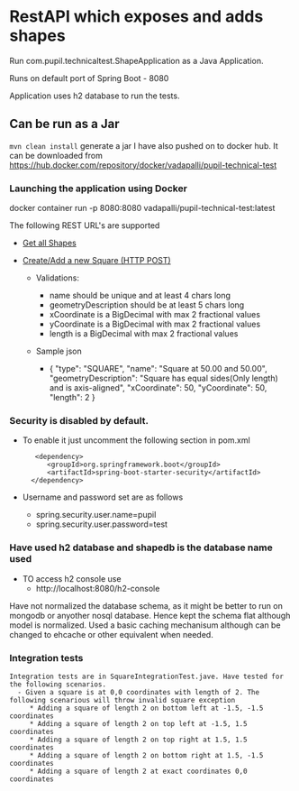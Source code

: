 # RestAPI which exposes and adds shapes

Run com.pupil.technicaltest.ShapeApplication as a Java Application.

Runs on default port of Spring Boot - 8080

Application uses h2 database to run the tests.

## Can be run as a Jar

`mvn clean install` generate a jar
I have also pushed on to docker hub. It can be downloaded from https://hub.docker.com/repository/docker/vadapalli/pupil-technical-test

### Launching the application using Docker

docker container run -p 8080:8080 vadapalli/pupil-technical-test:latest

The following REST URL's are supported

* [Get all Shapes](http://localhost:8080/shapes)
* [Create/Add a new Square (HTTP POST)](http://localhost:8080/square)
        
    - Validations:
        - name should be unique and at least 4 chars long
        - geometryDescription should be at least 5 chars long
        - xCoordinate is a BigDecimal with max 2 fractional values
		- yCoordinate is a BigDecimal with max 2 fractional values
		- length is a BigDecimal with max 2 fractional values

    - Sample json
        - {
          "type": "SQUARE",
          "name": "Square at 50.00 and 50.00",
          "geometryDescription": "Square has equal sides(Only length) and is axis-aligned",
          "xCoordinate": 50,
          "yCoordinate": 50,
          "length": 2
          }


### Security is disabled by default.
 * To enable it just uncomment the following section in pom.xml
 
          <dependency>
             <groupId>org.springframework.boot</groupId>
             <artifactId>spring-boot-starter-security</artifactId>
         </dependency>
 * Username and password set are as follows
      - spring.security.user.name=pupil
      - spring.security.user.password=test
      

### Have used h2 database and shapedb is the database name used
 * TO access h2 console use
    -  http://localhost:8080/h2-console         
    

Have not normalized the database schema, as it might be better to run on mongodb or anyother nosql database.
Hence kept the schema flat although model is normalized. Used a basic caching mechanisum although can 
be changed to ehcache or other equivalent when needed. 


### Integration tests
    Integration tests are in SquareIntegrationTest.jave. Have tested for the following scenarios.
      - Given a square is at 0,0 coordinates with length of 2. The following scenarious will throw invalid square exception
         * Adding a square of length 2 on bottom left at -1.5, -1.5 coordinates
         * Adding a square of length 2 on top left at -1.5, 1.5 coordinates
         * Adding a square of length 2 on top right at 1.5, 1.5 coordinates
         * Adding a square of length 2 on bottom right at 1.5, -1.5 coordinates
         * Adding a square of length 2 at exact coordinates 0,0 coordinates
      